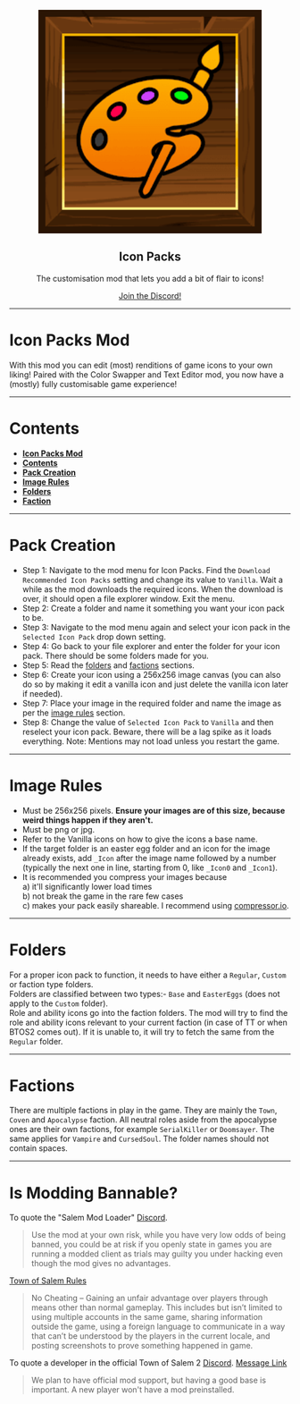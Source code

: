 
<p align="center">
    <img width="400px" src="./Images/Thumbnail.png" align="center" alt="logo" />
    <h2 align="center">Icon Packs</h2>
    <p align="center">The customisation mod that lets you add a bit of flair to icons!
</p>

<p align="center">
    <a href="https://discord.gg/cd27aDQDY9">Join the Discord!</a>
</p>

-----------------------

# Icon Packs Mod

With this mod you can edit (most) renditions of game icons to your own liking! Paired with the Color Swapper and Text Editor mod, you now have a (mostly) fully customisable game experience!

-----------------------

# Contents

- [**Icon Packs Mod**](#icon-packs-mod)
- [**Contents**](#contents)
- [**Pack Creation**](#pack-creation)
- [**Image Rules**](#image-rules)
- [**Folders**](#folders)
- [**Faction**](#factions)

-----------------------

# Pack Creation

- Step 1: Navigate to the mod menu for Icon Packs. Find the `Download Recommended Icon Packs` setting and change its value to `Vanilla`. Wait a while as the mod downloads the required icons. When the download is over, it should open a file explorer window. Exit the menu.
- Step 2: Create a folder and name it something you want your icon pack to be.
- Step 3: Navigate to the mod menu again and select your icon pack in the `Selected Icon Pack` drop down setting.
- Step 4: Go back to your file explorer and enter the folder for your icon pack. There should be some folders made for you.
- Step 5: Read the [folders](#folders) and [factions](#factions) sections.
- Step 6: Create your icon using a 256x256 image canvas (you can also do so by making it edit a vanilla icon and just delete the vanilla icon later if needed).
- Step 7: Place your image in the required folder and name the image as per the [image rules](#image-rules) section.
- Step 8: Change the value of `Selected Icon Pack` to `Vanilla` and then reselect your icon pack. Beware, there will be a lag spike as it loads everything. Note: Mentions may not load unless you restart the game.

-----------------------

# Image Rules

- Must be 256x256 pixels. **Ensure your images are of this size, because weird things happen if they aren't.**
- Must be png or jpg.
- Refer to the Vanilla icons on how to give the icons a base name.
- If the target folder is an easter egg folder and an icon for the image already exists, add `_Icon` after the image name followed by a number (typically the next one in line, starting from 0, like `_Icon0` and `_Icon1`).
- It is recommended you compress your images because\
a) it'll significantly lower load times\
b) not break the game in the rare few cases\
c) makes your pack easily shareable. I recommend using [compressor.io](https://compressor.io).

-----------------------

# Folders

For a proper icon pack to function, it needs to have either a `Regular`, `Custom` or faction type folders.\
Folders are classified between two types:- `Base` and `EasterEggs` (does not apply to the `Custom` folder).\
Role and ability icons go into the faction folders. The mod will try to find the role and ability icons relevant to your current faction (in case of TT or when BTOS2 comes out). If it is unable to, it will try to fetch the same from the `Regular` folder.

-----------------------

# Factions

There are multiple factions in play in the game. They are mainly the `Town`, `Coven` and `Apocalypse` faction. All neutral roles aside from the apocalypse ones are their own factions, for example `SerialKiller` or `Doomsayer`. The same applies for `Vampire` and `CursedSoul`. The folder names should not contain spaces.

-----------------------

# Is Modding Bannable?

To quote the "Salem Mod Loader" [Discord](https://discord.gg/AdpRqzstfj).
> Use the mod at your own risk, while you have very low odds of being banned, you could be at risk if you openly state in games you are running a modded client as trials may guilty you under hacking even though the mod gives no advantages.

[Town of Salem Rules](https://www.blankmediagames.com/rules/)
> No Cheating – Gaining an unfair advantage over players through means other than normal gameplay. This includes but isn’t limited to using multiple accounts in the same game, sharing information outside the game, using a foreign language to communicate in a way that can’t be understood by the players in the current locale, and posting screenshots to prove something happened in game.

To quote a developer in the official Town of Salem 2 [Discord](https://discord.gg/townofsalem2). [Message Link](https://discord.com/channels/1110363758792036352/1111801081060655154/1112876123852906617)
> We plan to have official mod support, but having a good base is important. A new player won't have a mod preinstalled.
